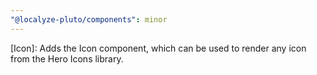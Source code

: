 ```yaml
---
"@localyze-pluto/components": minor
---
```


[Icon]: Adds the Icon component, which can be used to render any icon from the Hero Icons library.
